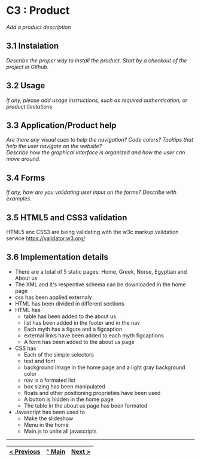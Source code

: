 # C3 : Product

_Add a product description_

## 3.1 Instalation

_Describe the proper way to install the product. Start by a checkout of the project in Github._

## 3.2 Usage

_If any, please add usage instructions, such as required authentication, or product limitations_

## 3.3 Application/Product help

_Are there any visual cues to help the navigation? Code colors? Tooltips that help the user navigate on the website?_  
_Describe how the graphical interface is organized and how the user can move around._

## 3.4 Forms

_If any, how are you validating user input on the forms?_
_Describe with examples._

## 3.5 HTML5 and CSS3 validation

HTML5 anc CSS3 are being validating with the w3c markup validation service https://validator.w3.org/

## 3.6 Implementation details
- There are a total of 5 static pages: Home, Greek, Norse, Egyptian and About us
- The XML and it's respective schema can be downloaded in the home page
- css has been applied externaly
- HTML has been divided in different sections
- HTML has
  - table has been added to the about us
  - list has been added in the footer and in the nav
  - Each myth has a figure and a figcaption
  - external links have been added to each myth figcaptions
  - A form has been added to the about us page
- CSS has
  - Each of the simple selectors
  - text and font
  - background image in the home page and a light gray background color
  - nav is a formated list
  - box sizing has been manipulated
  - floats and other positioning proprieties have been used
  - A button is hidden in the home page
  - The table in the about us page has been formated
- Javascript has been used to
  - Make the slideshow
  - Menu in the home
  - Main.js to unite all javascripts

---
[< Previous](c2.md) | [^ Main](../../../) | [Next >](c4.md)
:--- | :---: | ---: 

